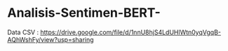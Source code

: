 # Analisis-Sentimen-BERT-

Data CSV : 
https://drive.google.com/file/d/1nnU8hjS4LdUHlWtn0yqVgqB-AQhWshFy/view?usp=sharing
